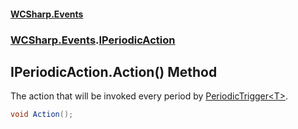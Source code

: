 #### [WCSharp\.Events](README.md 'README')
### [WCSharp\.Events](WCSharp.Events.md 'WCSharp\.Events').[IPeriodicAction](WCSharp.Events.IPeriodicAction.md 'WCSharp\.Events\.IPeriodicAction')

## IPeriodicAction\.Action\(\) Method

The action that will be invoked every period by [PeriodicTrigger&lt;T&gt;](WCSharp.Events.PeriodicTrigger_T_.md 'WCSharp\.Events\.PeriodicTrigger\<T\>')\.

```csharp
void Action();
```